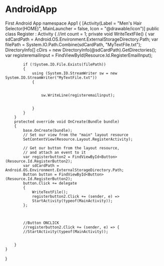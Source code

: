# AndroidApp
First Android App
namespace App1
{
    [Activity(Label = "Men's Hair Selector(HOME)", MainLauncher = false, Icon = "@drawable/icon")]
    public class Register : Activity
    {
        //int count = 1;
        private void WriteTextFile()
        {
            var sdCardPath = Android.OS.Environment.ExternalStorageDirectory.Path;
            var filePath = System.IO.Path.Combine(sdCardPath, "MyTextFile.txt");
            DirectoryInfo[] cDirs = new DirectoryInfo(@sdCardPath).GetDirectories();
            var registeremailinput = FindViewById<EditText>(Resource.Id.RegisterEmailInput);

            if (!System.IO.File.Exists(filePath))
            {
                using (System.IO.StreamWriter sw = new System.IO.StreamWriter("MyTextFile.txt"))
                {


                    sw.WriteLine(registeremailinput);


                }
            }
        }
        protected override void OnCreate(Bundle bundle)
        {
            base.OnCreate(bundle);
            // Set our view from the "main" layout resource
            SetContentView(Resource.Layout.RegisterActivity);

            // Get our button from the layout resource,
            // and attach an event to it
            var registerbutton2 = FindViewById<Button>(Resource.Id.RegisterButton2);
            var sdCardPath = Android.OS.Environment.ExternalStorageDirectory.Path;
            Button button = FindViewById<Button>(Resource.Id.RegisterButton2);
            button.Click += delegate
            {
                WriteTextFile();
                registerbutton2.Click += (sender, e) =>
                StartActivity(typeof(MainActivity));
            };



            //Button ONCLICK
            //registerbutton2.Click += (sender, e) => {
            //StartActivity(typeof(MainActivity));


        }
    }
}
